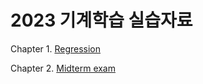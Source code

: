 # 2023 기계학습 실습자료 


Chapter 1. [Regression](https://drive.google.com/file/d/1scPn7TI3QUEuF4MihsUf2opWxsfm4CZN/view?usp=share_link)

Chapter 2. [Midterm exam](https://colab.research.google.com/drive/11p9_3Vq8LKqTjFrDSKwzNKI5nL2pUJhs?usp=share_link)

